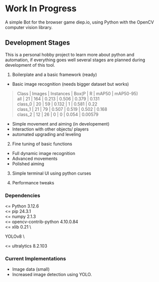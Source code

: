 # Work In Progress

A simple Bot for the browser game diep.io, using Python with the OpenCV computer vision library.


## Development Stages

This is a personal hobby project to learn more about python and
automation, if everything goes well several stages are planned during
development of this tool.

1. Boilerplate and a basic framework (ready)
- Basic image recognition (needs bigger dataset but works)

>Class  |   Images | Instances |  Box(P    |    R    |    mAP50  |  mAP50-95) \
> all      |   21    |  164   |   0.213    |  0.506    |  0.379   |   0.131 \
> class_0  |   20    |   59   |   0.132    |      1    |  0.581   |    0.22 \
> class_1  |    21   |    79  |    0.507   |   0.519   |   0.502  |    0.168 \
> class_2  |    12   |    26  |        0   |       0   |   0.054  |  0.00579

- Simple movement and aiming (in developement)
- Interaction with other objects/ players
- automated upgrading and leveling

2. Fine tuning of basic functions
- Full dynamic image recognition
- Advanced movements
- Polished aiming

3. Simple terminal UI using python curses

4. Performance tweaks


### Dependencies

<= Python 3.12.6 \
<= pip                   24.3.1 \
<= numpy                 2.1.3 \
<= opencv-contrib-python 4.10.0.84 \
<= xlib                  0.21 \

YOLOv8 \

<= ultralytics           8.2.103

### Current Implementations

- Image data (small)
- Increased image detection using YOLO.

